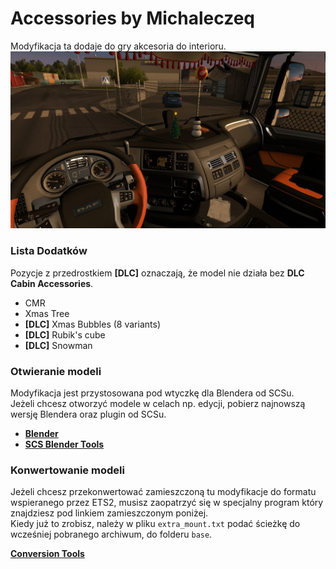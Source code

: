 # Accessories by Michaleczeq  

Modyfikacja ta dodaje do gry akcesoria do interioru.  
![promo_pic](https://github.com/Michaleczeq/Accessories-by-Michaleczeq/blob/master/preview/promo_pict.jpg)  


### Lista Dodatków  
Pozycje z przedrostkiem **[DLC]** oznaczają, że model nie działa bez **DLC Cabin Accessories**.  

- CMR  
- Xmas Tree  
- **[DLC]** Xmas Bubbles (8 variants)  
- **[DLC]** Rubik's cube  
- **[DLC]** Snowman  

### Otwieranie modeli  

Modyfikacja jest przystosowana pod wtyczkę dla Blendera od SCSu.  
Jeżeli chcesz otworzyć modele w celach np. edycji, pobierz najnowszą wersję Blendera oraz plugin od SCSu.  
 
- [**Blender**](https://www.blender.org/download/)  
- [**SCS Blender Tools**](https://github.com/SCSSoftware/BlenderTools/releases)  
 
### Konwertowanie modeli  

Jeżeli chcesz przekonwertować zamieszczoną tu modyfikacje do formatu wspieranego przez ETS2, musisz zaopatrzyć się w specjalny program który znajdziesz pod linkiem zamieszczonym poniżej.  
Kiedy już to zrobisz, należy w pliku `extra_mount.txt` podać ścieżkę do wcześniej pobranego archiwum, do folderu `base`.  

[**Conversion Tools**](http://www.eurotrucksimulator2.com/conversion_tools.php)  
